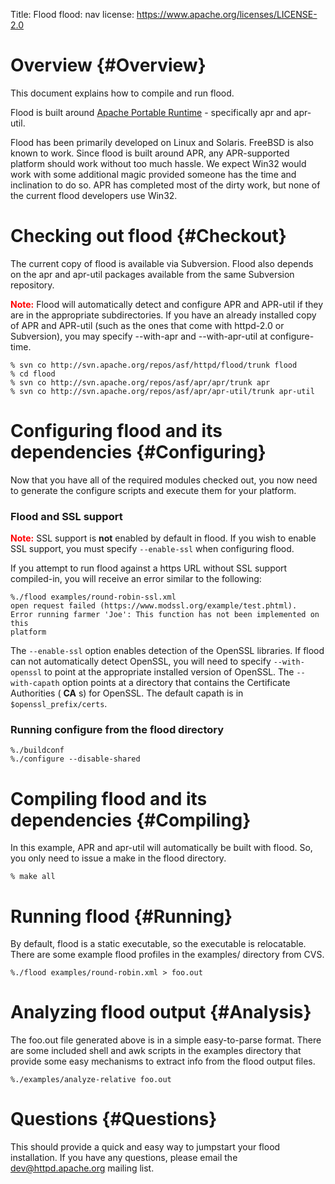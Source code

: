 Title: Flood
flood: nav
license: https://www.apache.org/licenses/LICENSE-2.0

# Overview  {#Overview}

This document explains how to compile and run flood.

Flood is built around [Apache Portable Runtime](http://apr.apache.org/) -
specifically apr and apr-util.

Flood has been primarily developed on Linux and Solaris. FreeBSD is also
known to work. Since flood is built around APR, any APR-supported platform
should work without too much hassle. We expect Win32 would work with some
additional magic provided someone has the time and inclination to do so.
APR has completed most of the dirty work, but none of the current flood
developers use Win32.

# Checking out flood  {#Checkout}

The current copy of flood is available via Subversion. Flood also depends
on the apr and apr-util packages available from the same Subversion
repository.

**<font color="red">Note:</font>** Flood will automatically detect and
configure APR and APR-util if they are in the appropriate subdirectories.
If you have an already installed copy of APR and APR-util (such as the ones
that come with httpd-2.0 or Subversion), you may specify --with-apr and
--with-apr-util at configure-time.

    % svn co http://svn.apache.org/repos/asf/httpd/flood/trunk flood
    % cd flood
    % svn co http://svn.apache.org/repos/asf/apr/apr/trunk apr
    % svn co http://svn.apache.org/repos/asf/apr/apr-util/trunk apr-util


# Configuring flood and its dependencies  {#Configuring}

Now that you have all of the required modules checked out, you now need to
generate the configure scripts and execute them for your platform.

### Flood and SSL support ###

**<font color="red">Note:</font>** SSL support is **not** enabled by
default in flood. If you wish to enable SSL support, you must specify
`--enable-ssl` when configuring flood.

If you attempt to run flood against a https URL without SSL support
compiled-in, you will receive an error similar to the following:

    %./flood examples/round-robin-ssl.xml
    open request failed (https://www.modssl.org/example/test.phtml).
    Error running farmer 'Joe': This function has not been implemented on this
    platform

The `--enable-ssl` option enables detection of the OpenSSL libraries. If
flood can not automatically detect OpenSSL, you will need to specify
`--with-openssl` to point at the appropriate installed version of OpenSSL.
The `--with-capath` option points at a directory that contains the
Certificate Authorities ( **CA** s) for OpenSSL. The default capath is in
`$openssl_prefix/certs`.

### Running configure from the flood directory ###

    %./buildconf
    %./configure --disable-shared


# Compiling flood and its dependencies  {#Compiling}

In this example, APR and apr-util will automatically be built with flood.
So, you only need to issue a make in the flood directory.

    % make all

# Running flood  {#Running}

By default, flood is a static executable, so the executable is relocatable.
There are some example flood profiles in the examples/ directory from CVS.

    %./flood examples/round-robin.xml > foo.out


# Analyzing flood output  {#Analysis}

The foo.out file generated above is in a simple easy-to-parse format. There
are some included shell and awk scripts in the examples directory that
provide some easy mechanisms to extract info from the flood output files.

    %./examples/analyze-relative foo.out


# Questions  {#Questions}

This should provide a quick and easy way to jumpstart your flood
installation. If you have any questions, please email the
dev@httpd.apache.org mailing list.

